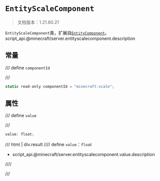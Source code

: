 # `EntityScaleComponent`

> 文档版本：1.21.60.21

`EntityScaleComponent`类，扩展自[`EntityComponent`](./entitycomponent.md)。script_api.@minecraft/server.entityscalecomponent.description

## 常量

/// define
`componentId`


///

```js
static read-only componentId = "minecraft:scale";
```


## 属性

/// define
`value`


///

```js
value: float;
```

/// html | div.result
//// define
`value`：`float`

- script_api.@minecraft/server.entityscalecomponent.value.description


////

///

